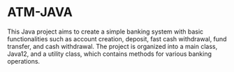 # ATM-JAVA
This Java project aims to create a simple banking system with basic functionalities such as account creation, deposit, fast cash withdrawal, fund transfer, and cash withdrawal. The project is organized into a main class, Java12, and a utility class, which contains methods for various banking operations.
